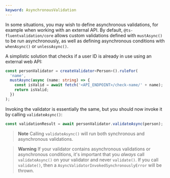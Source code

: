 ```yaml
---
keyword: AsynchronousValidation
---
```


In some situations, you may wish to define asynchronous validations, for example when working with an external API. By default, `@ts-fluentvalidation/core` allows custom validations defined with `mustAsync()` to be run asynchronously, as well as defining asynchronous conditions with `whenAsync()` or `unlessAsync()`.

A simplistic solution that checks if a user ID is already in use using an external web API:

```typescript
const personValidator = createValidator<Person>().ruleFor(
  'name',
  mustAsync(async (name: string) => {
    const isValid = await fetch('<API_ENDPOINT>/check-name/' + name);
    return isValid;
  })
);
```

Invoking the validator is essentially the same, but you should now invoke it by calling `validateAsync()`:

```typescript
const validationResult = await personValidator.validateAsync(person);
```

> **Note**
> Calling `validateAsync()` will run both synchronous and asynchronous validations.

> **Warning**
> If your validator contains asynchronous validations or asynchronous conditions, it's important that you _always_ call `validateAsync()` on your validator and never `validate()`. If you call `validate()`, then a `AsyncValidatorInvokedSynchronouslyError` will be thrown.
